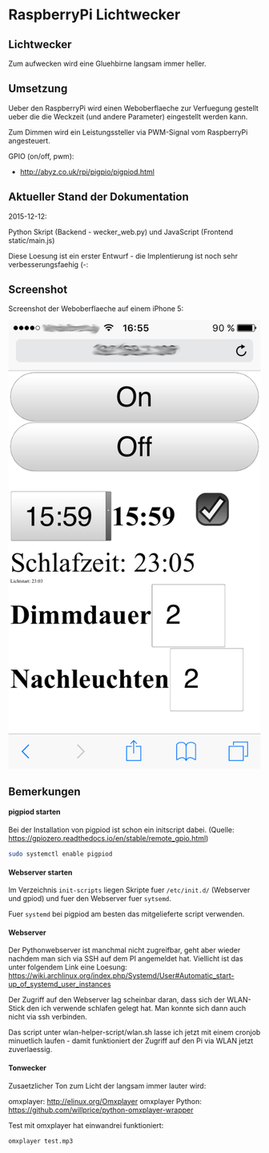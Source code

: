 RaspberryPi Lichtwecker
=======================

Lichtwecker
------------
Zum aufwecken wird eine Gluehbirne langsam immer heller.


Umsetzung
------------
Ueber den RaspberryPi wird einen Weboberflaeche zur Verfuegung gestellt ueber die die Weckzeit (und andere Parameter) eingestellt werden kann.

Zum Dimmen wird ein Leistungssteller via PWM-Signal vom RaspberryPi angesteuert.

GPIO (on/off, pwm):
* http://abyz.co.uk/rpi/pigpio/pigpiod.html

Aktueller Stand der Dokumentation
------------------------------------
2015-12-12:

Python Skript (Backend - wecker_web.py) und JavaScript (Frontend static/main.js)

Diese Loesung ist ein erster Entwurf - die Implentierung ist noch sehr verbesserungsfaehig (-:


Screenshot
------------
Screenshot der Weboberflaeche auf einem iPhone 5:

![Screenshot](pictures/weboberflaeche-iphone.png)


Bemerkungen
---------------

#### pigpiod starten

Bei der Installation von pigpiod ist schon ein initscript dabei. (Quelle: https://gpiozero.readthedocs.io/en/stable/remote_gpio.html)

```bash
sudo systemctl enable pigpiod
```

#### Webserver starten

Im Verzeichnis ```init-scripts``` liegen Skripte fuer ```/etc/init.d/``` (Webserver und gpiod) und fuer den Webserver fuer ```sytsemd```.

Fuer ```systemd``` bei pigpiod am besten das mitgelieferte script verwenden.

#### Webserver
Der Pythonwebserver ist manchmal nicht zugreifbar, geht aber wieder nachdem man sich via SSH auf dem PI angemeldet hat.
Viellicht ist das unter folgendem Link eine Loesung: https://wiki.archlinux.org/index.php/Systemd/User#Automatic_start-up_of_systemd_user_instances

Der Zugriff auf den Webserver lag scheinbar daran, dass sich der WLAN-Stick den ich verwende schlafen gelegt hat. Man konnte sich dann auch nicht via ssh verbinden.

Das script unter wlan-helper-script/wlan.sh lasse ich jetzt mit einem cronjob minuetlich laufen - damit funktioniert der Zugriff auf den Pi via WLAN jetzt zuverlaessig.


#### Tonwecker
Zusaetzlicher Ton zum Licht der langsam immer lauter wird:

omxplayer: http://elinux.org/Omxplayer
omxplayer Python: https://github.com/willprice/python-omxplayer-wrapper

Test mit omxplayer hat einwandrei funktioniert:
```bash
omxplayer test.mp3
```
